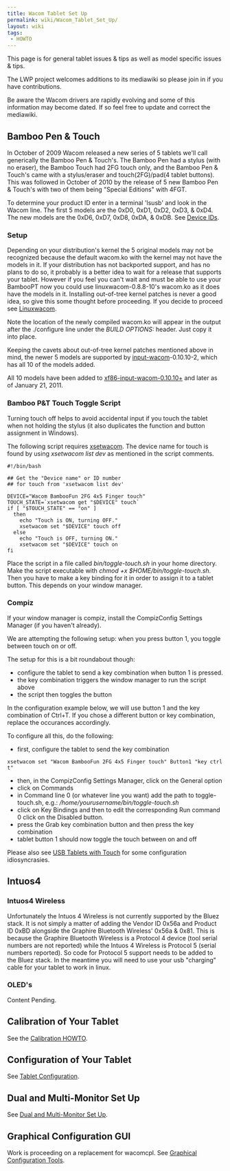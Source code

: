 ```yaml
---
title: Wacom Tablet Set Up
permalink: wiki/Wacom_Tablet_Set_Up/
layout: wiki
tags:
 - HOWTO
---
```


This page is for general tablet issues & tips as well as model specific
issues & tips.

The LWP project welcomes additions to its mediawiki so please join in if
you have contributions.

Be aware the Wacom drivers are rapidly evolving and some of this
information may become dated. If so feel free to update and correct the
mediawiki.

Bamboo Pen & Touch
------------------

In October of 2009 Wacom released a new series of 5 tablets we'll call
generically the Bamboo Pen & Touch's. The Bamboo Pen had a stylus (with
no eraser), the Bamboo Touch had 2FG touch only, and the Bamboo Pen &
Touch's came with a stylus/eraser and touch(2FG)/pad(4 tablet buttons).
This was followed in October of 2010 by the release of 5 new Bamboo Pen
& Touch's with two of them being "Special Editions" with 4FGT.

To determine your product ID enter in a terminal 'lsusb' and look in the
Wacom line. The first 5 models are the 0xD0, 0xD1, 0xD2, 0xD3, & 0xD4.
The new models are the 0xD6, 0xD7, 0xD8, 0xDA, & 0xDB. See [Device
IDs](/wiki/Device_IDs "wikilink").

### Setup

Depending on your distribution's kernel the 5 original models may not be
recognized because the default wacom.ko with the kernel may not have the
models in it. If your distribution has not backported support, and has
no plans to do so, it probably is a better idea to wait for a release
that supports your tablet. However if you feel you can't wait and must
be able to use your BambooPT now you could use linuxwacom-0.8.8-10's
wacom.ko as it does have the models in it. Installing out-of-tree kernel
patches is never a good idea, so give this some thought before
proceeding. If you decide to proceed see
[Linuxwacom](/wiki/Linuxwacom "wikilink").

Note the location of the newly compiled wacom.ko will appear in the
output after the ./configure line under the *BUILD OPTIONS:* header.
Just copy it into place.

Keeping the cavets about out-of-tree kernel patches mentioned above in
mind, the newer 5 models are supported by
[input-wacom](input-wacom "wikilink")-0.10.10-2, which has all 10 of the
models added.

All 10 models have been added to
[xf86-input-wacom-0.10.10+](xf86-input-wacom "wikilink") and later as of
January 21, 2011.

### Bamboo P&T Touch Toggle Script

Turning touch off helps to avoid accidental input if you touch the
tablet when not holding the stylus (it also duplicates the function and
button assignment in Windows).

The following script requires [xsetwacom](xsetwacom "wikilink"). The
device name for touch is found by using *xsetwacom list dev* as
mentioned in the script comments.

    #!/bin/bash

    ## Get the "Device name" or ID number
    ## for touch from 'xsetwacom list dev'

    DEVICE="Wacom BambooFun 2FG 4x5 Finger touch" 
    TOUCH_STATE=`xsetwacom get "$DEVICE" touch`
    if [ "$TOUCH_STATE" == "on" ]
      then
        echo "Touch is ON, turning OFF."
        xsetwacom set "$DEVICE" touch off
      else
        echo "Touch is OFF, turning ON."
        xsetwacom set "$DEVICE" touch on
    fi

Place the script in a file called *bin/toggle-touch.sh* in your home
directory. Make the script executable with *chmod +x
$HOME/bin/toggle-touch.sh*. Then you have to make a key binding for it
in order to assign it to a tablet button. This depends on your window
manager.

### Compiz

If your window manager is compiz, install the CompizConfig Settings
Manager (if you haven't already).

We are attempting the following setup: when you press button 1, you
toggle between touch on or off.

The setup for this is a bit roundabout though:

-   configure the tablet to send a key combination when button 1 is
    pressed.
-   the key combination triggers the window manager to run the script
    above
-   the script then toggles the button

In the configuration example below, we will use button 1 and the key
combination of Ctrl+T. If you chose a different button or key
combination, replace the occurances accordingly.

To configure all this, do the following:

-   first, configure the tablet to send the key combination

<!-- -->

    xsetwacom set "Wacom BambooFun 2FG 4x5 Finger touch" Button1 "key ctrl t"

-   then, in the CompizConfig Settings Manager, click on the General
    option
-   click on Commands
-   in Command line 0 (or whatever line you want) add the path to
    toggle-touch.sh, e.g.: */home/yourusername/bin/toggle-touch.sh*
-   click on Key Bindings and then to edit the corresponding Run command
    0 click on the Disabled button.
-   press the Grab key combination button and then press the key
    combination
-   tablet button 1 should now toggle the touch between on and off

Please also see [USB Tablets with
Touch](/wiki/USB_Tablets_with_Touch "wikilink") for some configuration
idiosyncrasies.

Intuos4
-------

### Intuos4 Wireless

Unfortunately the Intuos 4 Wireless is not currently supported by the
Bluez stack. It is not simply a matter of adding the Vendor ID 0x56a and
Product ID 0xBD alongside the Graphire Bluetooth Wireless' 0x56a & 0x81.
This is because the Graphire Bluetooth Wireless is a Protocol 4 device
(tool serial numbers are not reported) while the Intuos 4 Wireless is
Protocol 5 (serial numbers reported). So code for Protocol 5 support
needs to be added to the Bluez stack. In the meantime you will need to
use your usb "charging" cable for your tablet to work in linux.

### OLED's

Content Pending.

Calibration of Your Tablet
--------------------------

See the [Calibration HOWTO](/wiki/Calibration "wikilink").

Configuration of Your Tablet
----------------------------

See [Tablet Configuration](/wiki/Tablet_Configuration "wikilink").

Dual and Multi-Monitor Set Up
-----------------------------

See [Dual and Multi-Monitor Set
Up](/wiki/Dual_and_Multi-Monitor_Set_Up "wikilink").

Graphical Configuration GUI
---------------------------

Work is proceeding on a replacement for wacomcpl. See [Graphical
Configuration
Tools](/wiki/External_applications#Graphical_Configuration_Tools "wikilink").
